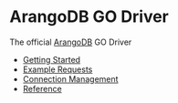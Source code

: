 <!-- don't edit here, its from https://@github.com/arangodb/go-driver.git / docs/Drivers/ -->
# ArangoDB GO Driver

The official [ArangoDB](https://arangodb.com) GO Driver

- [Getting Started](GettingStarted/README.md)
- [Example Requests](ExampleRequests/README.md)
- [Connection Management](ConnectionManagement/README.md)
- [Reference](https://godoc.org/github.com/arangodb/go-driver)
